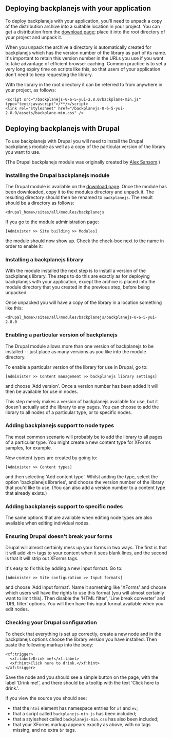 ## Deploying backplanejs with your application ##

To deploy backplanejs with your application, you'll need to unpack a copy of the distribution archive into a suitable location in your project. You can get a distribution from the [download page](http://code.google.com/p/backplanejs/downloads/list); place it into the root directory of your project and unpack it.

When you unpack the archive a directory is automatically created for backplanejs which has the version number of the library as part of its name. It's important to retain this version number in the URLs you use if you want to take advantage of efficient browser caching. Common practice is to set a very long expiry time on scripts like this, so that users of your application don't need to keep requesting the library.

With the library in the root directory it can be referred to from anywhere in your project, as follows:

```
<script src="/backplanejs-0-6-5-yui-2.8.0/backplane-min.js" type="text/javascript">/**/</script>
<link rel="stylesheet" href="/backplanejs-0-6-5-yui-2.8.0/assets/backplane-min.css" />
```

## Deploying backplanejs with Drupal ##

To use backplanejs with Drupal you will need to install the Drupal backplanejs module as well as a copy of the particular version of the library you want to use.

(The Drupal backplanejs module was originally created by [Alex Sansom](http://webBackplane.com/alex-sansom).)

### Installing the Drupal backplanejs module ###

The Drupal module is available on the [download page](http://code.google.com/p/backplanejs/downloads/list). Once the module has been downloaded, copy it to the modules directory and unpack it. The resulting directory should then be renamed to `backplanejs`. The result should be a directory as follows:
```
<drupal_home>/sites/all/modules/backplanejs
```
If you go to the module administration page:
```
[Administer >> Site building >> Modules]
```
the module should now show up. Check the check-box next to the name in order to enable it:

### Installing a backplanejs library ###

With the module installed the next step is to install a version of the backplanejs library. The steps to do this are exactly as for deploying backplanejs with your application, except the archive is placed into the module directory that you created in the previous step, before being unpacked.

Once unpacked you will have a copy of the library in a location something like this:
```
<drupal_home>/sites/all/modules/backplanejs/backplanejs-0-6-5-yui-2.8.0
```

### Enabling a particular version of backplanejs ###

The Drupal module allows more than one version of backplanejs to be installed -- just place as many versions as you like into the module directory.

To enable a particular version of the library for use in Drupal, go to:
```
[Administer >> Content management >> backplanejs library settings]
```
and choose 'Add version'. Once a version number has been added it will then be available for use in nodes.

This step merely makes a version of backplanejs available for use, but it doesn't actually add the library to any pages. You can choose to add the library to all nodes of a particular type, or to specific nodes.

### Adding backplanejs support to node types ###

The most common scenario will probably be to add the library to all pages of a particular type. You might create a new content type for XForms samples, for example.

New content types are created by going to:
```
[Administer >> Content types]
```
and then selecting 'Add content type'. Whilst adding the type, select the option 'backplanejs libraries', and choose the version number of the library that you'd like to use. (You can also add a version number to a content type that already exists.)

### Adding backplanejs support to specific nodes ###

The same options that are available when editing node types are also available when editing individual nodes.

### Ensuring Drupal doesn't break your forms ###

Drupal will almost certainly mess up your forms in two ways. The first is that it will add `<br>` tags to your content when it sees blank lines, and the second is that it will strip out XForms tags.

It's easy to fix this by adding a new input format. Go to:
```
[Administer >> Site configuration >> Input formats]
```
and choose 'Add input format'. Name it something like 'XForms' and choose which users will have the rights to use this format (you will almost certainly want to limit this). Then disable the 'HTML filter', 'Line break converter' and 'URL filter' options. You will then have this input format available when you edit nodes.

### Checking your Drupal configuration ###

To check that everything is set up correctly, create a new node and in the backplanejs options choose the library version you have installed. Then paste the following markup into the body:
```
<xf:trigger>
  <xf:label>Drink me!</xf:label>
  <xf:hint>Click here to drink.</xf:hint>
</xf:trigger>
```
Save the node and you should see a simple button on the page, with the label 'Drink me!', and there should be a tooltip with the text 'Click here to drink.'.

If you view the source you should see:
  * that the `html` element has namespace entries for `xf` and `ev`;
  * that a script called `backplanejs-min.js` has been included;
  * that a stylesheet called `backplanejs-min.css` has also been included;
  * that your XForms markup appears exactly as above, with no tags missing, and no extra `br` tags.